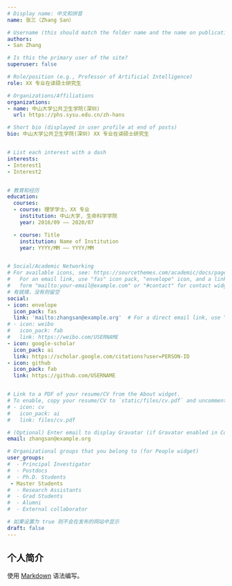 ```yaml
---
# Display name: 中文和拼音
name: 张三（Zhang San）

# Username (this should match the folder name and the name on publications)
authors:
- San Zhang

# Is this the primary user of the site?
superuser: false

# Role/position (e.g., Professor of Artificial Intelligence)
role: XX 专业在读硕士研究生

# Organizations/Affiliations
organizations:
- name: 中山大学公共卫生学院(深圳) 
  url: https://phs.sysu.edu.cn/zh-hans

# Short bio (displayed in user profile at end of posts)
bio: 中山大学公共卫生学院(深圳) XX 专业在读硕士研究生


# List each interest with a dash 
interests:
- Interest1
- Interest2


# 教育和经历
education:
  courses:
  - course: 理学学士，XX 专业
    institution: 中山大学, 生命科学学院
    year: 2016/09 —— 2020/07

  - course: Title
    institution: Name of Institution
    year: YYYY/MM —— YYYY/MM


# Social/Academic Networking
# For available icons, see: https://sourcethemes.com/academic/docs/page-builder/#icons
#   For an email link, use "fas" icon pack, "envelope" icon, and a link in the
#   form "mailto:your-email@example.com" or "#contact" for contact widget.
# 有就填，没有则留空
social:
- icon: envelope
  icon_pack: fas
  link: 'mailto:zhangsan@example.org'  # For a direct email link, use "mailto:test@example.org".
# - icon: weibo
#   icon_pack: fab
#   link: https://weibo.com/USERNAME
- icon: google-scholar
  icon_pack: ai
  link: https://scholar.google.com/citations?user=PERSON-ID
- icon: github
  icon_pack: fab
  link: https://github.com/USERNAME


# Link to a PDF of your resume/CV from the About widget.
# To enable, copy your resume/CV to `static/files/cv.pdf` and uncomment the lines below.
# - icon: cv
#   icon_pack: ai
#   link: files/cv.pdf

# (Optional) Enter email to display Gravatar (if Gravatar enabled in Config)
email: zhangsan@example.org

# Organizational groups that you belong to (for People widget)
user_groups:
#  - Principal Investigator
#  - Postdocs
#  - Ph.D. Students
 - Master Students
#  - Research Assistants
#  - Grad Students
#  - Alumni
#  - External collaborator

# 如果设置为 true 则不会在发布的网站中显示
draft: false
---
```


## 个人简介

使用 [Markdown](https://markdown.com.cn/) 语法编写。



